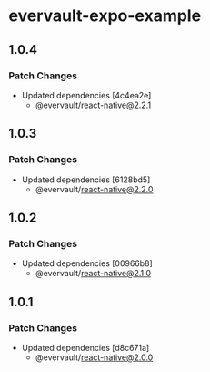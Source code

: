 # evervault-expo-example

## 1.0.4

### Patch Changes

- Updated dependencies [4c4ea2e]
  - @evervault/react-native@2.2.1

## 1.0.3

### Patch Changes

- Updated dependencies [6128bd5]
  - @evervault/react-native@2.2.0

## 1.0.2

### Patch Changes

- Updated dependencies [00966b8]
  - @evervault/react-native@2.1.0

## 1.0.1

### Patch Changes

- Updated dependencies [d8c671a]
  - @evervault/react-native@2.0.0
